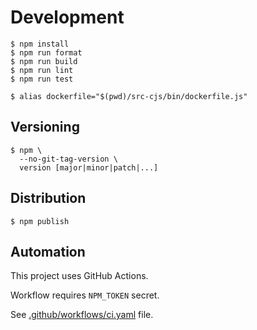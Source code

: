# Development

```console
$ npm install
$ npm run format
$ npm run build
$ npm run lint
$ npm run test

$ alias dockerfile="$(pwd)/src-cjs/bin/dockerfile.js"
```

## Versioning

```console
$ npm \
  --no-git-tag-version \
  version [major|minor|patch|...]
```

## Distribution

```console
$ npm publish
```

## Automation

This project uses GitHub Actions.

Workflow requires `NPM_TOKEN` secret.

See [.github/workflows/ci.yaml](../.github/workflows/ci.yaml)
file.
